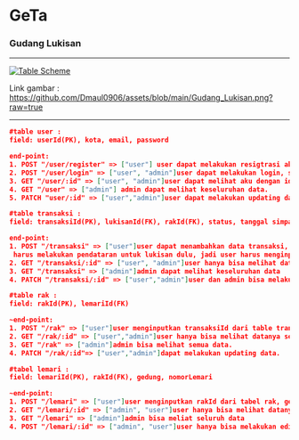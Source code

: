 # GeTa

### Gudang Lukisan

---

[![Table Scheme](https://github.com/Dmaul0906/assets/blob/main/Gudang_Lukisan.png?raw=true "Table Scheme")](https://github.com/Dmaul0906/assets/blob/main/Gudang_Lukisan.png?raw=true "Table Scheme")

Link gambar : https://github.com/Dmaul0906/assets/blob/main/Gudang_Lukisan.png?raw=true

---

```json
#table user :
field: userId(PK), kota, email, password

end-point:
1. POST "/user/register" => ["user"] user dapat melakukan resigtrasi akun, dengan  nama, kota, email, password
2. POST "/user/login" => ["user", "admin"]user dapat melakukan login, setelah selesai membuat akun. dengan memasukan email, dan password
3. GET "/user/:id" => ["user", "admin"]user dapat melihat aku dengan id miliknya sendiri.
4. GET "/user" => ["admin"] admin dapat melihat keseluruhan data.
5. PATCH "user/:id" => ["user","admin"]user dapat melakukan updating data miliknya sendiri. sedangkan admin bisa pada semua data.
```

```json
#table transaksi :
field: transaksiId(PK), lukisanId(FK), rakId(FK), status, tanggal simpan, tanggal ambil.

end-point:
1. POST "/transaksi" => ["user"]user dapat menambahkan data transaksi, dengan catatan
 harus melakukan pendataran untuk lukisan dulu, jadi user harus menginputkan data lukisan untuk melanjutakn transaksi. data yang dibutuhkan adalah namaLukisan,author,tahunBuat,deskripsi.
2. GET "/transaksi/:id" => ["user", "admin"]user hanya bisa melihat datanya sendiri
3. GET "/transaksi" => ["admin"]admin dapat melihat keseluruhan data
4. PATCH "/transaksi/:id" => ["user","admin"]user dan admin bisa melakukan upadting, tapi user hanya bisa update ke datanya sendiri.
```

```json
#table rak :
field: rakId(PK), lemariId(FK)

~end-point:
1. POST "/rak" => ["user"]user menginputkan transaksiId dari table transaksi.
2. GET "/rak/:id" => ["user","admin"]user hanya bisa melihat datanya sendiri
3. GET "/rak" => ["admin"]admin bisa melihat semua data.
4. PATCH "/rak/:id"=> ["user","admin"]dapat melakukan updating data.
```

```json
#tabel lemari :
field: lemariId(PK), rakId(FK), gedung, nomorLemari

~end-point:
1. POST "/lemari" => ["user"]user menginputkan rakId dari tabel rak, gedung, dan nomorLemari
2. GET "/lemari/:id" => ["admin", "user"]user hanya bisa melihat datanya sendiri.
3. GET "/lemari" => ["admin"]admin bisa meliat seluruh data
4. POST "/lemari/:id" => ["admin", "user"]user hanya bisa melakukan editing pada datanya sendiri.
```
